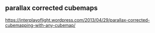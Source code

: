 ## parallax corrected cubemaps

https://interplayoflight.wordpress.com/2013/04/29/parallax-corrected-cubemapping-with-any-cubemap/

